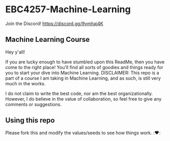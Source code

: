 # EBC4257-Machine-Learning

Join the Discord!
https://discord.gg/9ymhaj4K

## Machine Learning Course

Hey y'all!

If you are lucky enough to have stumbled upon this ReadMe, then you have come to the right place! You'll find all sorts of goodies and things ready for
you to start your dive into Machine Learning. DISCLAIMER: This repo is a part of a course I am taking in Machine Learning, and as such, is still very much
in the works.

I do not claim to write the best code, nor am the best organizationally. However, I do believe in the value of collaboration, so feel free to give any
comments or suggestions.

## Using this repo
Please fork this and modify the values/seeds to see how things work. ::heart::
